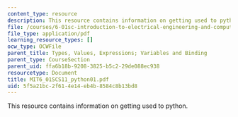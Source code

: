 ```yaml
---
content_type: resource
description: This resource contains information on getting used to python.
file: /courses/6-01sc-introduction-to-electrical-engineering-and-computer-science-i-spring-2011/5f5a21bc2f614e14eb4b8584c8b13bd8_MIT6_01SCS11_python01.pdf
file_type: application/pdf
learning_resource_types: []
ocw_type: OCWFile
parent_title: Types, Values, Expressions; Variables and Binding
parent_type: CourseSection
parent_uid: ffa6b18b-9208-3825-b5c2-29de088ec938
resourcetype: Document
title: MIT6_01SCS11_python01.pdf
uid: 5f5a21bc-2f61-4e14-eb4b-8584c8b13bd8
---
```

This resource contains information on getting used to python.